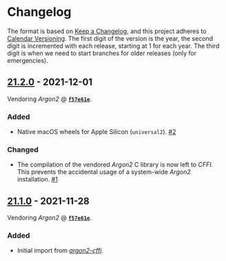 # Changelog

The format is based on [Keep a Changelog](https://keepachangelog.com/en/1.0.0/), and this project adheres to [Calendar Versioning](https://calver.org/).
The first digit of the version is the year, the second digit is incremented with each release, starting at 1 for each year.
The third digit is when we need to start branches for older releases (only for emergencies).


## [21.2.0](https://github.com/hynek/argon2-cffi-bindings/compare/21.1.0...21.2.0) - 2021-12-01


Vendoring *Argon2* @ [**`f57e61e`**](https://github.com/P-H-C/phc-winner-argon2/commit/f57e61e19229e23c4445b85494dbf7c07de721cb).


### Added

- Native macOS wheels for Apple Silicon (`universal2`).
  [#2](https://github.com/hynek/argon2-cffi-bindings/pull/2)

### Changed

- The compilation of the vendored *Argon2* C library is now left to *CFFI*.
  This prevents the accidental usage of a system-wide *Argon2* installation.
  [#1](https://github.com/hynek/argon2-cffi-bindings/pull/1)


## [21.1.0](https://github.com/hynek/argon2-cffi-bindings/releases/tag/21.1.0) - 2021-11-28

Vendoring *Argon2* @ [**`f57e61e`**](https://github.com/P-H-C/phc-winner-argon2/commit/f57e61e19229e23c4445b85494dbf7c07de721cb).

### Added

- Initial import from [*argon2-cffi*](https://github.com/hynek/argon2-cffi).
